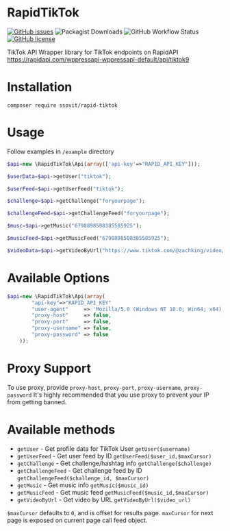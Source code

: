 # RapidTikTok
[![GitHub issues](https://img.shields.io/github/issues/ssovit/RapidTikTok?style=for-the-badge)](https://github.com/ssovit/RapidTikTok/issues) ![Packagist Downloads](https://img.shields.io/packagist/dm/ssovit/rapid-tiktok?style=for-the-badge) ![GitHub Workflow Status](https://img.shields.io/github/workflow/status/ssovit/RapidTikTok/Create%20Tag?style=for-the-badge) [![GitHub license](https://img.shields.io/github/license/ssovit/RapidTikTok?style=for-the-badge)](https://github.com/ssovit/RapidTikTok/blob/master/LICENSE)

TikTok API Wrapper library for TikTok endpoints on RapidAPI https://rapidapi.com/wppressapi-wppressapi-default/api/tiktok9

# Installation
`composer require ssovit/rapid-tiktok`

# Usage
Follow examples in `/example` directory

```php
$api=new \RapidTikTok\Api(array(['api-key'=>"RAPID_API_KEY"]));

$userData=$api->getUser("tiktok");

$userFeed=$api->getUserFeed("tiktok");

$challenge=$api->getChallenge("foryourpage");

$challengeFeed=$api->getChallengeFeed("foryourpage");

$musc=$api->getMusic("6798898508385585925");

$musicFeed=$api->getMusicFeed("6798898508385585925");

$videoData=$api->getVideoByUrl("https://www.tiktok.com/@zachking/video/6829303572832750853");

```

# Available Options
```php
$api=new \RapidTikTok\Api(array(
		"api-key"=>"RAPID_API_KEY"
		"user-agent"     => 'Mozilla/5.0 (Windows NT 10.0; Win64; x64) AppleWebKit/537.36 (KHTML, like Gecko) Chrome/83.0.4103.106 Safari/537.36',
		"proxy-host"     => false,
		"proxy-port"     => false,
		"proxy-username" => false,
		"proxy-password" => false
    ));
```

# Proxy Support
To use proxy, provide `proxy-host`, `proxy-port`, `proxy-username`, `proxy-password`
It's highly recommended that you use proxy to prevent your IP from getting banned.

# Available methods
- `getUser` - Get profile data for TikTok User `getUser($username)`
- `getUserFeed` - Get user feed by ID `getUserFeed($user_id,$maxCursor)`
- `getChallenge` - Get challenge/hashtag info `getChallenge($challenge)`
- `getChallengeFeed` - Get challenge feed by ID `getChallengeFeed($challenge_id, $maxCursor)`
- `getMusic` - Get music info `getMusic($music_id)`
- `getMusicFeed` - Get music feed `getMusicFeed($music_id,$maxCursor)`
- `getVideoByUrl` - Get video by URL `getVideoByUrl($video_url)`

`$maxCursor` defaults to `0`, and is offset for results page. `maxCursor` for next page is exposed on current page call feed object.
